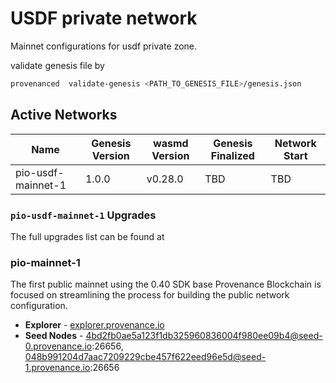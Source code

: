 # USDF private network
Mainnet configurations for usdf private zone.  

 validate genesis file by 
```bash
provenanced  validate-genesis <PATH_TO_GENESIS_FILE>/genesis.json
```
## Active Networks

| Name          | Genesis Version | wasmd Version | Genesis Finalized | Network Start |
|---------------|-----------------|---------------|-------------------|---------------|
| pio-usdf-mainnet-1 | 1.0.0           | v0.28.0       | TBD               | TBD           |


### `pio-usdf-mainnet-1` Upgrades

The full upgrades list can be found at <link>



### pio-mainnet-1

The first public mainnet using the 0.40 SDK base Provenance Blockchain is focused on streamlining the process for building the public network configuration.

- **Explorer** - [explorer.provenance.io](https://explorer.provenance.io)
- **Seed Nodes** - 4bd2fb0ae5a123f1db325960836004f980ee09b4@seed-0.provenance.io:26656, 048b991204d7aac7209229cbe457f622eed96e5d@seed-1.provenance.io:26656
